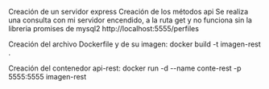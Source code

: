 Creación de un servidor express
Creación de los métodos api
Se realiza una consulta con mi servidor encendido, a la ruta get y no funciona sin la libreria promises de mysql2
http://localhost:5555/perfiles

Creación del archivo Dockerfile y de su imagen:
docker build -t imagen-rest .

Creación del contenedor api-rest:
    docker run -d --name conte-rest -p 5555:5555 imagen-rest


